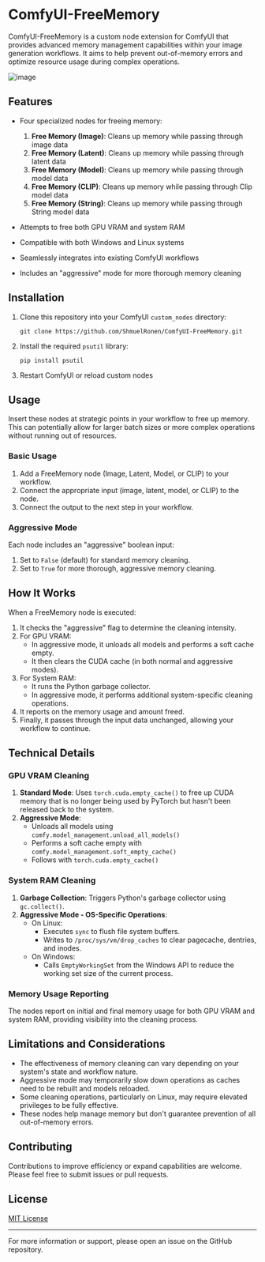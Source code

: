 # ComfyUI-FreeMemory

ComfyUI-FreeMemory is a custom node extension for ComfyUI that provides advanced memory management capabilities within your image generation workflows. It aims to help prevent out-of-memory errors and optimize resource usage during complex operations.

![image](https://github.com/user-attachments/assets/4d4f464e-86e9-413b-b227-9078cc01a588)


## Features

- Four specialized nodes for freeing memory:
  1. **Free Memory (Image)**: Cleans up memory while passing through image data
  2. **Free Memory (Latent)**: Cleans up memory while passing through latent data
  3. **Free Memory (Model)**: Cleans up memory while passing through model data
  4. **Free Memory (CLIP)**: Cleans up memory while passing through Clip model data
  5. **Free Memory (String)**: Cleans up memory while passing through String model data

- Attempts to free both GPU VRAM and system RAM
- Compatible with both Windows and Linux systems
- Seamlessly integrates into existing ComfyUI workflows
- Includes an "aggressive" mode for more thorough memory cleaning

## Installation

1. Clone this repository into your ComfyUI `custom_nodes` directory:
   ```
   git clone https://github.com/ShmuelRonen/ComfyUI-FreeMemory.git
   ```
2. Install the required `psutil` library:
   ```
   pip install psutil
   ```
3. Restart ComfyUI or reload custom nodes

## Usage

Insert these nodes at strategic points in your workflow to free up memory. This can potentially allow for larger batch sizes or more complex operations without running out of resources.

### Basic Usage
1. Add a FreeMemory node (Image, Latent, Model, or CLIP) to your workflow.
2. Connect the appropriate input (image, latent, model, or CLIP) to the node.
3. Connect the output to the next step in your workflow.

### Aggressive Mode
Each node includes an "aggressive" boolean input:
1. Set to `False` (default) for standard memory cleaning.
2. Set to `True` for more thorough, aggressive memory cleaning.

## How It Works

When a FreeMemory node is executed:

1. It checks the "aggressive" flag to determine the cleaning intensity.
2. For GPU VRAM:
   - In aggressive mode, it unloads all models and performs a soft cache empty.
   - It then clears the CUDA cache (in both normal and aggressive modes).
3. For System RAM:
   - It runs the Python garbage collector.
   - In aggressive mode, it performs additional system-specific cleaning operations.
4. It reports on the memory usage and amount freed.
5. Finally, it passes through the input data unchanged, allowing your workflow to continue.

## Technical Details

### GPU VRAM Cleaning

1. **Standard Mode**: Uses `torch.cuda.empty_cache()` to free up CUDA memory that is no longer being used by PyTorch but hasn't been released back to the system.
2. **Aggressive Mode**: 
   - Unloads all models using `comfy.model_management.unload_all_models()`
   - Performs a soft cache empty with `comfy.model_management.soft_empty_cache()`
   - Follows with `torch.cuda.empty_cache()`

### System RAM Cleaning

1. **Garbage Collection**: Triggers Python's garbage collector using `gc.collect()`.
2. **Aggressive Mode - OS-Specific Operations**:
   - On Linux:
     - Executes `sync` to flush file system buffers.
     - Writes to `/proc/sys/vm/drop_caches` to clear pagecache, dentries, and inodes.
   - On Windows:
     - Calls `EmptyWorkingSet` from the Windows API to reduce the working set size of the current process.

### Memory Usage Reporting

The nodes report on initial and final memory usage for both GPU VRAM and system RAM, providing visibility into the cleaning process.

## Limitations and Considerations

- The effectiveness of memory cleaning can vary depending on your system's state and workflow nature.
- Aggressive mode may temporarily slow down operations as caches need to be rebuilt and models reloaded.
- Some cleaning operations, particularly on Linux, may require elevated privileges to be fully effective.
- These nodes help manage memory but don't guarantee prevention of all out-of-memory errors.

## Contributing

Contributions to improve efficiency or expand capabilities are welcome. Please feel free to submit issues or pull requests.

## License

[MIT License](LICENSE)

---

For more information or support, please open an issue on the GitHub repository.
